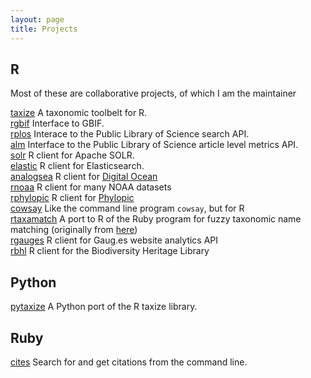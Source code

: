 ```yaml
---
layout: page
title: Projects
---
```


## R

Most of these are collaborative projects, of which I am the maintainer

[taxize](https://github.com/ropensci/taxize) <i class="fa fa-chevron-right"></i> A taxonomic toolbelt for R.</br>
[rgbif](https://github.com/ropensci/rgbif) <i class="fa fa-chevron-right"></i> Interface to GBIF.</br>
[rplos](https://github.com/ropensci/rplos) <i class="fa fa-chevron-right"></i> Interace to the Public Library of Science search API.</br>
[alm](https://github.com/ropensci/alm) <i class="fa fa-chevron-right"></i> Interface to the Public Library of Science article level metrics API.</br>
[solr](https://github.com/ropensci/solr) <i class="fa fa-chevron-right"></i> R client for Apache SOLR.</br>
[elastic](https://github.com/ropensci/elastic) <i class="fa fa-chevron-right"></i> R client for Elasticsearch.</br>
[analogsea](https://github.com/sckott/analogsea) <i class="fa fa-chevron-right"></i> R client for [Digital Ocean](https://www.digitalocean.com/)</br>
[rnoaa](https://github.com/sckott/rnoaa) <i class="fa fa-chevron-right"></i> R client for many NOAA datasets</br>
[rphylopic](https://github.com/sckott/rphylopic) <i class="fa fa-chevron-right"></i> R client for [Phylopic](http://phylopic.org/)</br>
[cowsay](https://github.com/sckott/cowsay) <i class="fa fa-chevron-right"></i> Like the command line program `cowsay`, but for R</br>
[rtaxamatch](https://github.com/sckott/rtaxamatch) <i class="fa fa-chevron-right"></i> A port to R of the Ruby program for fuzzy taxonomic name matching (originally from [here](https://wiki.csiro.au/display/taxamatch/Downloads))</br>
[rgauges](https://github.com/ropensci/rgauges) <i class="fa fa-chevron-right"></i> R client for Gaug.es website analytics API</br>
[rbhl](https://github.com/ropensci/rbhl) <i class="fa fa-chevron-right"></i> R client for the Biodiversity Heritage Library


## Python

[pytaxize](https://github.com/sckott/pytaxize) <i class="fa fa-chevron-right"></i> A Python port of the R taxize library.

## Ruby

[cites](https://github.com/sckott/cites) <i class="fa fa-chevron-right"></i> Search for and get citations from the command line.
